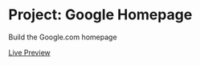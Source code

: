 # Project: Google Homepage

Build the Google.com homepage

[Live Preview](https://henleegit.github.io/google-homepage/)